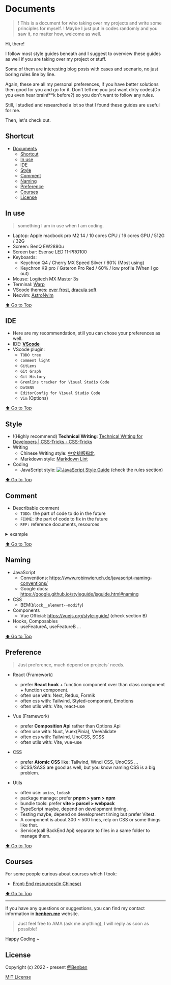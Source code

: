 # Documents

> ! This is a document for who taking over my projects and write some principles for myself. !
> Maybe I just put in codes randomly and you saw it, no matter how, welcome as well.

Hi, there!

I follow most style guides beneath and I suggest to overview these guides as well if you are taking over my project or stuff.

Some of them are interesting blog posts with cases and scenario, no just boring rules line by line.

Again, these are all my personal preferences, if you have better solutions then good for you and go for it. Don't tell me you just want dirty codes(Do you even hear brainf\*\*k before?) so you don't want to follow any rules.

Still, I studied and researched a lot so that I found these guides are useful for me.

Then, let's check out.

## Shortcut

- [Documents](#documents)
  - [Shortcut](#shortcut)
  - [In use](#in-use)
  - [IDE](#ide)
  - [Style](#style)
  - [Comment](#comment)
  - [Naming](#naming)
  - [Preference](#preference)
  - [Courses](#courses)
  - [License](#license)

## In use

> something I am in use when I am coding.

- Laptop: Apple macbook pro M2 14 / 10 cores CPU / 16 cores GPU / 512G / 32G
- Screen: BenQ EW2880u
- Screen bar: Esense LED 11-PRO100
- Keyboards:
  - Keychron Q4 / Cherry MX Speed Silver / 60% (Most using)
  - Keychron K9 pro / Gateron Pro Red / 60% / low profile (When I go out)
- Mouse: Logitech MX Master 3s
- Terminal: [Warp](https://app.warp.dev/referral/VLL959)
- VScode themes: [ever frost](https://github.com/sainnhe/everforest), [dracula soft](https://draculatheme.com/visual-studio-code)
- Neovim: [AstroNvim](https://astronvim.com/)

[⬆️ Go to Top](#shortcut)

## IDE

- Here are my recommendation, still you can chose your preferences as well.
- IDE: [**VScode**](https://code.visualstudio.com/download)
- VScode plugin:
  - `TODO tree`
  - `comment light`
  - `GitLens`
  - `Git Graph`
  - `Git History`
  - `Gremlins tracker for Visual Studio Code`
  - `DotENV`
  - `EditorConfig for Visual Studio Code`
  - `Vim` (Options)

[⬆️ Go to Top](#shortcut)

## Style

- !(Highly recommend) **Technical Writing**: [Technical Writing for Developers | CSS-Tricks - CSS-Tricks](https://css-tricks.com/technical-writing-for-developers/#top-of-site)
- Writing
  - Chinese Writing style: [中文排版指北](https://github.com/sparanoid/chinese-copywriting-guidelines)
  - Markdown style: [Markdown Lint](https://github.com/DavidAnson/markdownlint/blob/main/doc/Rules.md)
- Coding
  - JavaScript style: [![JavaScript Style Guide](https://cdn.rawgit.com/standard/standard/master/badge.svg)](https://standardjs.com/) (check the rules section)

[⬆️ Go to Top](#shortcut)

## Comment

- Describable comment
  - `TODO:` the part of code to do in the future
  - `FIXME:` the part of code to fix in the future
  - `REF:` reference documents, resources

<details>
  <summary>
  example
  </summary>

  ```typescript
  // REF: https://www.typescriptlang.org/
  class item {
    constructor (private name: string) {}

    getItemName: () => this.name

    // FIXME: fix any type
    setItemName: (newName: any) => this.name = newName

    // TODO: add new feature
    someThingNew: () => console.log('new stuff')
  }
  ```

</details>

[⬆️ Go to Top](#shortcut)

## Naming

- JavaScript
  - Conventions: <https://www.robinwieruch.de/javascript-naming-conventions/>
  - Google docs: <https://google.github.io/styleguide/jsguide.html#naming>
- CSS
  - BEM(`block__element--modify`)
- Components
  - Vue Official: <https://vuejs.org/style-guide/> (check section B)
- Hooks, Composables
  - useFeatureA, useFeatureB ...

[⬆️ Go to Top](#shortcut)

## Preference

> Just preference, much depend on projects' needs.

- React (Framework)

  - prefer **React hook** + function component over than class component + function component.
  - often use with: Next, Redux, Formik
  - often css with: Tailwind, Styled-component, Emotions
  - often utils with: Vite, react-use

- Vue (Framework)

  - prefer **Composition Api** rather than Options Api
  - often use with: Nuxt, Vuex(Pinia), VeeValidate
  - often css with: Tailwind, UnoCSS, SCSS
  - often utils with: Vite, vue-use

- CSS

  - prefer **Atomic CSS** like: Tailwind, Windi CSS, UnoCSS ...
  - SCSS/SASS are good as well, but you know naming CSS is a big problem.

- Utils
  - often use: `axios`, `lodash`
  - package manage: prefer **pnpm > yarn > npm**
  - bundle tools: prefer **vite > parcel > webpack**
  - TypeScript maybe, depend on development timing.
  - Testing maybe, depend on development timing but prefer Vitest.
  - A component is about 300 ~ 500 lines, rely on CSS or some things like that.
  - Service(call BackEnd Api) separate to files in a same folder to manage them.

[⬆️ Go to Top](#shortcut)

## Courses

For some people curious about courses which I took:

- [Front-End resources(in Chinese)](https://hackmd.io/@benben6515/fe-resource)

[⬆️ Go to Top](#shortcut)

---

If you have any questions or suggestions, you can find my contact information in **[benben.me](https://benben.me)** website.

> Just feel free to AMA (ask me anything), I will reply as soon as possible!

Happy Coding ~

## License

Copyright (c) 2022 - present [@Benben](https://github.com/benben6515)

[MIT License](./LICENSE)
